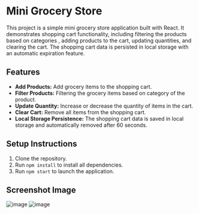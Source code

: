 # Mini Grocery Store

This project is a simple mini grocery store application built with React. It demonstrates shopping cart functionality, including filtering the products based on categories , adding products to the cart, updating quantities, and clearing the cart. The shopping cart data is persisted in local storage with an automatic expiration feature.

## Features

- **Add Products:** Add grocery items to the shopping cart.
- **Filter Products:** Filtering the grocery items based on category of the product.
- **Update Quantity:** Increase or decrease the quantity of items in the cart.
- **Clear Cart:** Remove all items from the shopping cart.
- **Local Storage Persistence:** The shopping cart data is saved in local storage and automatically removed after 60 seconds.

## Setup Instructions

1. Clone the repository.
2. Run `npm install` to install all dependencies.
3. Run `npm start` to launch the application.

## Screenshot Image
![image](https://github.com/user-attachments/assets/1243150c-1e50-4d5b-ad74-f32aecd037ab)
![image](https://github.com/user-attachments/assets/2c60d66a-0e6c-4e04-bc3d-7ed397dd6212)
